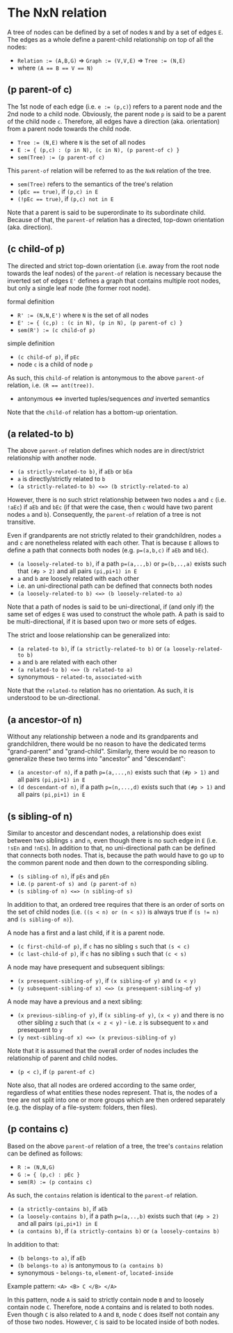 
<!-- ======================================================================= -->
# The NxN relation

A tree of nodes can be defined by a set of nodes `N` and by a set of edges `E`.
The edges as a whole define a parent-child relationship on top of all the nodes:

* `Relation := (A,B,G)` => `Graph := (V,V,E)` => `Tree := (N,E)`
* where `(A == B == V == N)`

<!-- ======================================================================= -->
## (p parent-of c)

The 1st node of each edge (i.e. `e := (p,c)`) refers to a parent node and the
2nd node to a child node. Obviously, the parent node `p` is said to be a parent
of the child node `c`. Therefore, all edges have a direction (aka. orientation)
from a parent node towards the child node.

* `Tree := (N,E)` where `N` is the set of all nodes
* `E := { (p,c) : (p in N), (c in N), (p parent-of c) }`
* `sem(Tree) := (p parent-of c)`

This `parent-of` relation will be referred to as the `NxN` relation of the tree.

* `sem(Tree)` refers to the semantics of the tree's relation
* `(pEc == true)`, if `(p,c) in E`
* `(!pEc == true)`, if `(p,c) not in E`

Note that a parent is said to be superordinate to its subordinate child.
Because of that, the `parent-of` relation has a directed, top-down
orientation (aka. direction).

<!-- ======================================================================= -->
## (c child-of p)

The directed and strict top-down orientation (i.e. away from the root node
towards the leaf nodes) of the `parent-of` relation is necessary because the
inverted set of edges `E'` defines a graph that contains multiple root nodes,
but only a single leaf node (the former root node).

formal definition

* `R' := (N,N,E')` where `N` is the set of all nodes
* `E' := { (c,p) : (c in N), (p in N), (p parent-of c) }`
* `sem(R') := (c child-of p)`

simple definition

* `(c child-of p)`, if `pEc`
* node `c` is a child of node `p`

As such, this `child-of` relation is antonymous to the above `parent-of`
relation, i.e. `(R == ant(tree))`.

* antonymous <=> inverted tuples/sequences *and* inverted semantics

Note that the `child-of` relation has a bottom-up orientation.

<!-- ======================================================================= -->
## (a related-to b)

The above `parent-of` relation defines which nodes are in direct/strict
relationship with another node.

* `(a strictly-related-to b)`, if `aEb` or `bEa`
* `a` is directly/strictly related to `b`
* `(a strictly-related-to b) <=> (b strictly-related-to a)`

However, there is no such strict relationship between two nodes `a` and `c`
(i.e. `!aEc`) if `aEb` and `bEc` (if that were the case, then `c` would have
two parent nodes `a` and `b`). Consequently, the `parent-of` relation of a
tree is not transitive.

Even if grandparents are not strictly related to their grandchildren, nodes `a`
and `c` are nonetheless related with each other. That is because `E` allows to
define a path that connects both nodes (e.g. `p=(a,b,c)` if `aEb` and `bEc`).

* `(a loosely-related-to b)`, if a path `p=(a,..,b)` or `p=(b,..,a)`
  exists such that `(#p > 2)` and all pairs `(pi,pi+1) in E`
* `a` and `b` are loosely related with each other
* i.e. an uni-directional path can be defined that connects both nodes
* `(a loosely-related-to b) <=> (b loosely-related-to a)`

Note that a path of nodes is said to be uni-directional, if (and only if) the
same set of edges `E` was used to construct the whole path. A path is said to
be multi-directional, if it is based upon two or more sets of edges.

The strict and loose relationship can be generalized into:

* `(a related-to b)`, if `(a strictly-related-to b)`
  or `(a loosely-related-to b)`
* `a` and `b` are related with each other
* `(a related-to b) <=> (b related-to a)`
* synonymous - `related-to`, `associated-with`

Note that the `related-to` relation has no orientation.
As such, it is understood to be un-directional.

<!-- ======================================================================= -->
## (a ancestor-of n)

Without any relationship between a node and its grandparents and grandchildren,
there would be no reason to have the dedicated terms "grand-parent" and
"grand-child". Similarly, there would be no reason to generalize these two
terms into "ancestor" and "descendant":

* `(a ancestor-of n)`, if a path `p=(a,...,n)` exists
  such that `(#p > 1)` and all pairs `(pi,pi+1) in E`
* `(d descendant-of n)`, if a path `p=(n,...,d)` exists
  such that `(#p > 1)` and all pairs `(pi,pi+1) in E`

<!-- ======================================================================= -->
## (s sibling-of n)

Similar to ancestor and descendant nodes, a relationship does exist between
two siblings `s` and `n`, even though there is no such edge in `E` (i.e. `!sEn`
and `!nEs`). In addition to that, no uni-directional path can be defined that
connects both nodes. That is, because the path would have to go up to the
common parent node and then down to the corresponding sibling.

* `(s sibling-of n)`, if `pEs` and `pEn`
* i.e. `(p parent-of s) and (p parent-of n)`
* `(s sibling-of n) <=> (n sibling-of s)`

In addition to that, an ordered tree requires that there is an order of
sorts on the set of child nodes (i.e. `((s < n) or (n < s))` is always
true if `(s != n)` and `(s sibling-of n)`).

A node has a first and a last child, if it is a parent node.

* `(c first-child-of p)`, if `c` has no sibling `s` such that `(s < c)`
* `(c last-child-of p)`, if `c` has no sibling `s` such that `(c < s)`

A node may have presequent and subsequent siblings:

* `(x presequent-sibling-of y)`, if `(x sibling-of y)` and `(x < y)`
* `(y subsequent-sibling-of x) <=> (x presequent-sibling-of y)`

A node may have a previous and a next sibling:

* `(x previous-sibling-of y)`, if `(x sibling-of y)`, `(x < y)` and
  there is no other sibling `z` such that `(x < z < y)` -
  i.e. `z` is subsequent to `x` and presequent to `y`
* `(y next-sibling-of x) <=> (x previous-sibling-of y)`

Note that it is assumed that the overall order of nodes
includes the relationship of parent and child nodes.

* `(p < c)`, if `(p parent-of c)`

Note also, that all nodes are ordered according to the same order, regardless
of what entities these nodes represent. That is, the nodes of a tree are not
split into one or more groups which are then ordered separately (e.g. the
display of a file-system: folders, then files).

<!-- ======================================================================= -->
## (p contains c)

Based on the above `parent-of` relation of a tree, the tree's `contains`
relation can be defined as follows:

* `R := (N,N,G)`
* `G := { (p,c) : pEc }`
* `sem(R) := (p contains c)`

As such, the `contains` relation is identical to the `parent-of` relation.

* `(a strictly-contains b)`, if `aEb`
* `(a loosely-contains b)`, if a path `p=(a,..,b)`
  exists such that `(#p > 2)` and all pairs `(pi,pi+1) in E`
* `(a contains b)`, if `(a strictly-contains b)` or `(a loosely-contains b)`

In addition to that:

* `(b belongs-to a)`, if `aEb`
* `(b belongs-to a)` is antonymous to `(a contains b)`
* synonymous - `belongs-to`, `element-of`, `located-inside`

Example pattern: `<A> <B> C </B> </A>`

In this pattern, node `A` is said to strictly contain node `B` and to loosely
contain node `C`. Therefore, node `A` contains and is related to both nodes.
Even though `C` is also related to `A` and `B`, node `C` does itself not contain
any of those two nodes. However, `C` is said to be located inside of both nodes.
